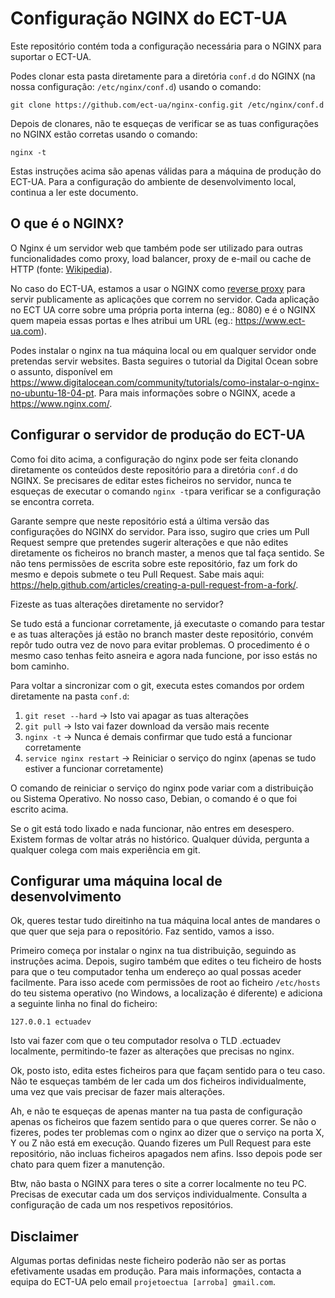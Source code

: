 # Configuração NGINX do ECT-UA

Este repositório contém toda a configuração necessária para o NGINX para suportar o ECT-UA.

Podes clonar esta pasta diretamente para a diretória `conf.d` do NGINX (na nossa configuração: `/etc/nginx/conf.d`) usando o comando:

```git clone https://github.com/ect-ua/nginx-config.git /etc/nginx/conf.d```

Depois de clonares, não te esqueças de verificar se as tuas configurações no NGINX estão corretas usando o comando:

```nginx -t```

Estas instruções acima são apenas válidas para a máquina de produção do ECT-UA. Para a configuração do ambiente de desenvolvimento local, continua a ler este documento.

## O que é o NGINX?

O Nginx é um servidor web que também pode ser utilizado para outras funcionalidades como proxy, load balancer, proxy de e-mail ou cache de HTTP (fonte: [Wikipedia](https://en.wikipedia.org/wiki/Nginx)).

No caso do ECT-UA, estamos a usar o NGINX como [reverse proxy](https://en.wikipedia.org/wiki/Reverse_proxy) para servir publicamente as aplicações que correm no servidor. Cada aplicação no ECT UA corre sobre uma própria porta interna (eg.: 8080) e é o NGINX quem mapeia essas portas e lhes atribui um URL (eg.: https://www.ect-ua.com).

Podes instalar o nginx na tua máquina local ou em qualquer servidor onde pretendas servir websites. Basta seguires o tutorial da Digital Ocean sobre o assunto, disponível em https://www.digitalocean.com/community/tutorials/como-instalar-o-nginx-no-ubuntu-18-04-pt. Para mais informações sobre o NGINX, acede a https://www.nginx.com/.

## Configurar o servidor de produção do ECT-UA

Como foi dito acima, a configuração do nginx pode ser feita clonando diretamente os conteúdos deste repositório para a diretória `conf.d` do NGINX. Se precisares de editar estes ficheiros no servidor, nunca te esqueças de executar o comando `nginx -t`para verificar se a configuração se encontra correta.

Garante sempre que neste repositório está a última versão das configurações do NGINX do servidor. Para isso, sugiro que cries um Pull Request sempre que pretendes sugerir alterações e que não edites diretamente os ficheiros no branch master, a menos que tal faça sentido. Se não tens permissões de escrita sobre este repositório, faz um fork do mesmo e depois submete o teu Pull Request. Sabe mais aqui: https://help.github.com/articles/creating-a-pull-request-from-a-fork/.

Fizeste as tuas alterações diretamente no servidor?

Se tudo está a funcionar corretamente, já executaste o comando para testar e as tuas alterações já estão no branch master deste repositório, convém repôr tudo outra vez de novo para evitar problemas. O procedimento é o mesmo caso tenhas feito asneira e agora nada funcione, por isso estás no bom caminho.

Para voltar a sincronizar com o git, executa estes comandos por ordem diretamente na pasta `conf.d`:

1. ```git reset --hard``` -> Isto vai apagar as tuas alterações
2. ```git pull``` -> Isto vai fazer download da versão mais recente
3. ```nginx -t``` -> Nunca é demais confirmar que tudo está a funcionar corretamente
4. ```service nginx restart``` -> Reiniciar o serviço do nginx (apenas se tudo estiver a funcionar corretamente)

O comando de reiniciar o serviço do nginx pode variar com a distribuição ou Sistema Operativo. No nosso caso, Debian, o comando é o que foi escrito acima.

Se o git está todo lixado e nada funcionar, não entres em desespero. Existem formas de voltar atrás no histórico. Qualquer dúvida, pergunta a qualquer colega com mais experiência em git.


## Configurar uma máquina local de desenvolvimento

Ok, queres testar tudo direitinho na tua máquina local antes de mandares o que quer que seja para o repositório. Faz sentido, vamos a isso.

Primeiro começa por instalar o nginx na tua distribuição, seguindo as instruções acima. Depois, sugiro também que edites o teu ficheiro de hosts para que o teu computador tenha um endereço ao qual possas aceder facilmente. Para isso acede com permissões de root ao ficheiro `/etc/hosts` do teu sistema operativo (no Windows, a localização é diferente) e adiciona a seguinte linha no final do ficheiro:

```127.0.0.1 ectuadev```

Isto vai fazer com que o teu computador resolva o TLD .ectuadev localmente, permitindo-te fazer as alterações que precisas no nginx.

Ok, posto isto, edita estes ficheiros para que façam sentido para o teu caso. Não te esqueças também de ler cada um dos ficheiros individualmente, uma vez que vais precisar de fazer mais alterações.

Ah, e não te esqueças de apenas manter na tua pasta de configuração apenas os ficheiros que fazem sentido para o que queres correr. Se não o fizeres, podes ter problemas com o nginx ao dizer que o serviço na porta X, Y ou Z não está em execução. Quando fizeres um Pull Request para este repositório, não incluas ficheiros apagados nem afins. Isso depois pode ser chato para quem fizer a manutenção.

Btw, não basta o NGINX para teres o site a correr localmente no teu PC. Precisas de executar cada um dos serviços individualmente. Consulta a configuração de cada um nos respetivos repositórios.

## Disclaimer

Algumas portas definidas neste ficheiro poderão não ser as portas efetivamente usadas em produção. Para mais informações, contacta a equipa do ECT-UA pelo email `projetoectua [arroba] gmail.com`.
